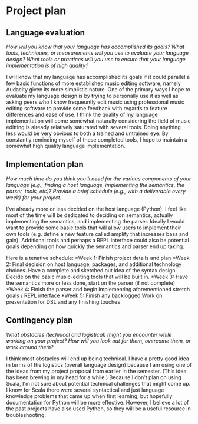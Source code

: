 # Project plan

## Language evaluation

*How will you know that your language has accomplished its goals? What tools, techniques, or measurements will you use to evaluate your language design? What tools or practices will you use to ensure that your language implementation is of high quality?*

I will know that my language has accomplished its goals if it could parallel a few basic functions of more established music editing software, namely Audacity given its more simplistic nature. One of the primary ways I hope to evaluate my language design is by trying to personally use it as well as asking peers who I know frequeuntly edit music using professional music editing software to provide some feedback with regards to feature differences and ease of use. I think the quality of my language implementation will come somewhat naturally considering the field of music editting is already relatively saturated with several tools. Doing anything less would be very obvious to both a trained and untrained eye. By constantly reminding myself of these completed tools, I hope to maintain a somewhat high quality language implementation.

## Implementation plan

*How much time do you think you'll need for the various components of your language (e.g., finding a host language, implementing the semantics, the parser, tools, etc)? Provide a brief schedule (e.g., with a deliverable every week) for your project.*

I've already more or less decided on the host language (Python). I feel like most of the time will be dedicated to deciding on semantics, actually implementing the semantics, and implementing the parser. Ideally I would want to provide some basic tools that will allow users to implement their own tools (e.g. define a new feature called amplify that increases bass and gain). Additional tools and perhaps a REPL interface could also be potential goals depending on how quickly the semantics and parser end up taking. 

Here is a tenative schedule:
*Week 1: Finish project details and plan
*Week 2: Final decision on host language, packages, and additional technology choices. Have a complete and sketched out idea of the syntax design. Decide on the basic music-editing tools that will be built in. 
*Week 3: Have the semantics more or less done, start on the parser (if not complete)
*Week 4: Finish the parser and begin implementing aforementioned stretch goals / REPL interface
*Week 5: Finish any backlogged Work on presentation for DSL and any finishing touches

## Contingency plan

*What obstacles (technical and logistical) might you encounter while working on your project? How will you look out for them, overcome them, or work around them?*

I think most obstacles will end up being technical. I have a pretty good idea in terms of the logistics (overall language design) because I am using one of the ideas from my project proposal from earlier in the semester. (This idea has been brewing in my head for a while.) Because I don't plan on using Scala, I'm not sure about potential technical challenges that might come up. I know for Scala there were several syntactical and just language knowledge problems that came up when first learning, but hopefully documentation for Python will be more effective. However, I believe a lot of the past projects have also used Python, so they will be a useful resource in troubleshooting.
